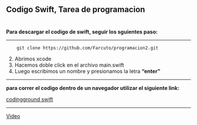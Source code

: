 ## Codigo Swift, Tarea de programacion
# 
**Para descargar el codigo de swift, seguir los sguientes paso:**

___

        git clone https://github.com/Farcuto/programacion2.git

2. Abrimos xcode
3. Hacemos doble click en el archivo main.swift
4. Luego escribimos un nombre y presionamos la letra **“enter”** 
---
**para correr el codigo dentro de un navegador utilizar el siguiente link:**

[codingground swift](https://www.tutorialspoint.com/compile_swift_online.php)

___

[Video](https://youtu.be/Vtg8kHHAa4Y)